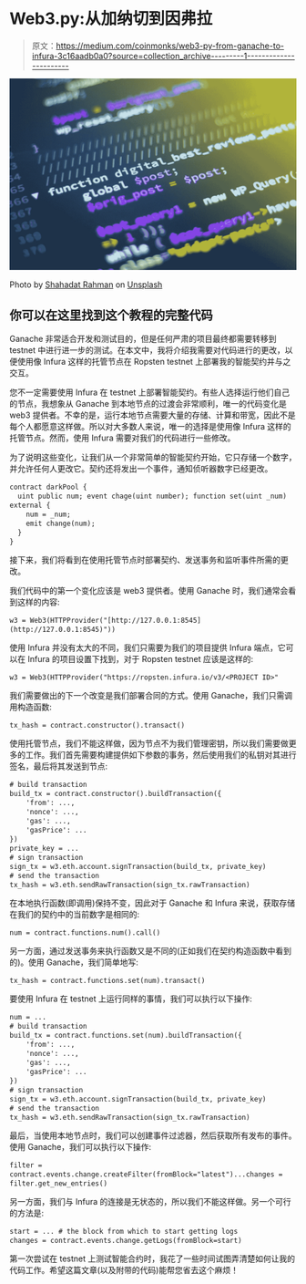 # Web3.py:从加纳切到因弗拉

> 原文：<https://medium.com/coinmonks/web3-py-from-ganache-to-infura-3c16aadb0a0?source=collection_archive---------1----------------------->

![](img/6acabc86994dceac54db5d346bb8001a.png)

Photo by [Shahadat Rahman](https://unsplash.com/@hishahadat?utm_source=medium&utm_medium=referral) on [Unsplash](https://unsplash.com?utm_source=medium&utm_medium=referral)

## 你可以在这里找到这个教程的完整代码

Ganache 非常适合开发和测试目的，但是任何严肃的项目最终都需要转移到 testnet 中进行进一步的测试。在本文中，我将介绍我需要对代码进行的更改，以便使用像 Infura 这样的托管节点在 Ropsten testnet 上部署我的智能契约并与之交互。

您不一定需要使用 Infura 在 testnet 上部署智能契约。有些人选择运行他们自己的节点，我想象从 Ganache 到本地节点的过渡会非常顺利，唯一的代码变化是 web3 提供者。不幸的是，运行本地节点需要大量的存储、计算和带宽，因此不是每个人都愿意这样做。所以对大多数人来说，唯一的选择是使用像 Infura 这样的托管节点。然而，使用 Infura 需要对我们的代码进行一些修改。

为了说明这些变化，让我们从一个非常简单的智能契约开始，它只存储一个数字，并允许任何人更改它。契约还将发出一个事件，通知侦听器数字已经更改。

```
contract darkPool {
  uint public num; event chage(uint number); function set(uint _num) external {
    num = _num;
    emit change(num);
  }
}
```

接下来，我们将看到在使用托管节点时部署契约、发送事务和监听事件所需的更改。

我们代码中的第一个变化应该是 web3 提供者。使用 Ganache 时，我们通常会看到这样的内容:

```
w3 = Web3(HTTPProvider("[http://127.0.0.1:8545](http://127.0.0.1:8545)"))
```

使用 Infura 并没有太大的不同，我们只需要为我们的项目提供 Infura 端点，它可以在 Infura 的项目设置下找到，对于 Ropsten testnet 应该是这样的:

```
w3 = Web3(HTTPProvider("https://ropsten.infura.io/v3/<PROJECT ID>"
```

我们需要做出的下一个改变是我们部署合同的方式。使用 Ganache，我们只需调用构造函数:

```
tx_hash = contract.constructor().transact()
```

使用托管节点，我们不能这样做，因为节点不为我们管理密钥，所以我们需要做更多的工作。我们首先需要构建提供如下参数的事务，然后使用我们的私钥对其进行签名，最后将其发送到节点:

```
# build transaction
build_tx = contract.constructor().buildTransaction({
    'from': ...,
    'nonce': ...,
    'gas': ...,
    'gasPrice': ...
})
private_key = ...
# sign transaction
sign_tx = w3.eth.account.signTransaction(build_tx, private_key)
# send the transaction
tx_hash = w3.eth.sendRawTransaction(sign_tx.rawTransaction)
```

在本地执行函数(即调用)保持不变，因此对于 Ganache 和 Infura 来说，获取存储在我们的契约中的当前数字是相同的:

```
num = contract.functions.num().call()
```

另一方面，通过发送事务来执行函数又是不同的(正如我们在契约构造函数中看到的)。使用 Ganache，我们简单地写:

```
tx_hash = contract.functions.set(num).transact()
```

要使用 Infura 在 testnet 上运行同样的事情，我们可以执行以下操作:

```
num = ...
# build transaction
build_tx = contract.functions.set(num).buildTransaction({
    'from': ...,
    'nonce': ...,
    'gas': ...,
    'gasPrice': ...
})
# sign transaction
sign_tx = w3.eth.account.signTransaction(build_tx, private_key)
# send the transaction
tx_hash = w3.eth.sendRawTransaction(sign_tx.rawTransaction)
```

最后，当使用本地节点时，我们可以创建事件过滤器，然后获取所有发布的事件。使用 Ganache，我们可以执行以下操作:

```
filter = contract.events.change.createFilter(fromBlock="latest")...changes = filter.get_new_entries()
```

另一方面，我们与 Infura 的连接是无状态的，所以我们不能这样做。另一个可行的方法是:

```
start = ... # the block from which to start getting logs
changes = contract.events.change.getLogs(fromBlock=start)
```

第一次尝试在 testnet 上测试智能合约时，我花了一些时间试图弄清楚如何让我的代码工作。希望这篇文章(以及附带的代码)能帮您省去这个麻烦！